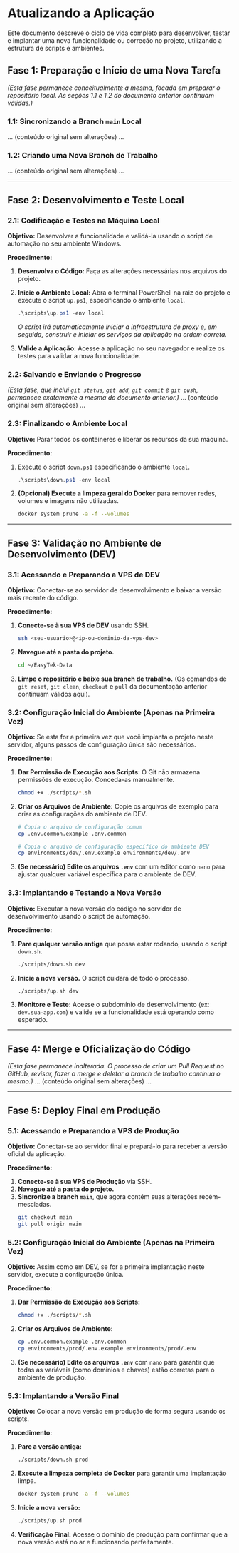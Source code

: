 # Atualizando a Aplicação

Este documento descreve o ciclo de vida completo para desenvolver, testar e implantar uma nova funcionalidade ou correção no projeto, utilizando a estrutura de scripts e ambientes.

## Fase 1: Preparação e Início de uma Nova Tarefa

*(Esta fase permanece conceitualmente a mesma, focada em preparar o repositório local. As seções 1.1 e 1.2 do documento anterior continuam válidas.)*

### 1.1: Sincronizando a Branch `main` Local
... (conteúdo original sem alterações) ...

### 1.2: Criando uma Nova Branch de Trabalho
... (conteúdo original sem alterações) ...

---
## Fase 2: Desenvolvimento e Teste Local

### 2.1: Codificação e Testes na Máquina Local

**Objetivo:** Desenvolver a funcionalidade e validá-la usando o script de automação no seu ambiente Windows.

**Procedimento:**

1.  **Desenvolva o Código:** Faça as alterações necessárias nos arquivos do projeto.

2.  **Inicie o Ambiente Local:** Abra o terminal PowerShell na raiz do projeto e execute o script `up.ps1`, especificando o ambiente `local`.
    ```powershell
    .\scripts\up.ps1 -env local
    ```
    *O script irá automaticamente iniciar a infraestrutura de proxy e, em seguida, construir e iniciar os serviços da aplicação na ordem correta.*

3.  **Valide a Aplicação:** Acesse a aplicação no seu navegador e realize os testes para validar a nova funcionalidade.

### 2.2: Salvando e Enviando o Progresso

*(Esta fase, que inclui `git status`, `git add`, `git commit` e `git push`, permanece exatamente a mesma do documento anterior.)*
... (conteúdo original sem alterações) ...

### 2.3: Finalizando o Ambiente Local

**Objetivo:** Parar todos os contêineres e liberar os recursos da sua máquina.

**Procedimento:**

1.  Execute o script `down.ps1` especificando o ambiente `local`.
    ```powershell
    .\scripts\down.ps1 -env local
    ```
2.  **(Opcional) Execute a limpeza geral do Docker** para remover redes, volumes e imagens não utilizadas.
    ```bash
    docker system prune -a -f --volumes
    ```

---
## Fase 3: Validação no Ambiente de Desenvolvimento (DEV)

### 3.1: Acessando e Preparando a VPS de DEV

**Objetivo:** Conectar-se ao servidor de desenvolvimento e baixar a versão mais recente do código.

**Procedimento:**

1.  **Conecte-se à sua VPS de DEV** usando SSH.
    ```bash
    ssh <seu-usuario>@<ip-ou-dominio-da-vps-dev>
    ```
2.  **Navegue até a pasta do projeto.**
    ```bash
    cd ~/EasyTek-Data
    ```
3.  **Limpe o repositório e baixe sua branch de trabalho.** (Os comandos de `git reset`, `git clean`, `checkout` e `pull` da documentação anterior continuam válidos aqui).

### 3.2: Configuração Inicial do Ambiente (Apenas na Primeira Vez)

**Objetivo:** Se esta for a primeira vez que você implanta o projeto neste servidor, alguns passos de configuração única são necessários.

**Procedimento:**

1.  **Dar Permissão de Execução aos Scripts:** O Git não armazena permissões de execução. Conceda-as manualmente.
    ```bash
    chmod +x ./scripts/*.sh
    ```
2.  **Criar os Arquivos de Ambiente:** Copie os arquivos de exemplo para criar as configurações do ambiente de DEV.
    ```bash
    # Copia o arquivo de configuração comum
    cp .env.common.example .env.common

    # Copia o arquivo de configuração específico do ambiente DEV
    cp environments/dev/.env.example environments/dev/.env
    ```
3.  **(Se necessário) Edite os arquivos `.env`** com um editor como `nano` para ajustar qualquer variável específica para o ambiente de DEV.

### 3.3: Implantando e Testando a Nova Versão

**Objetivo:** Executar a nova versão do código no servidor de desenvolvimento usando o script de automação.

**Procedimento:**

1.  **Pare qualquer versão antiga** que possa estar rodando, usando o script `down.sh`.
    ```bash
    ./scripts/down.sh dev
    ```
2.  **Inicie a nova versão.** O script cuidará de todo o processo.
    ```bash
    ./scripts/up.sh dev
    ```
3.  **Monitore e Teste:** Acesse o subdomínio de desenvolvimento (ex: `dev.sua-app.com`) e valide se a funcionalidade está operando como esperado.

---
## Fase 4: Merge e Oficialização do Código

*(Esta fase permanece inalterada. O processo de criar um Pull Request no GitHub, revisar, fazer o merge e deletar a branch de trabalho continua o mesmo.)*
... (conteúdo original sem alterações) ...

---
## Fase 5: Deploy Final em Produção

### 5.1: Acessando e Preparando a VPS de Produção

**Objetivo:** Conectar-se ao servidor final e prepará-lo para receber a versão oficial da aplicação.

**Procedimento:**

1.  **Conecte-se à sua VPS de Produção** via SSH.
2.  **Navegue até a pasta do projeto.**
3.  **Sincronize a branch `main`**, que agora contém suas alterações recém-mescladas.
    ```bash
    git checkout main
    git pull origin main
    ```

### 5.2: Configuração Inicial do Ambiente (Apenas na Primeira Vez)

**Objetivo:** Assim como em DEV, se for a primeira implantação neste servidor, execute a configuração única.

**Procedimento:**

1.  **Dar Permissão de Execução aos Scripts:**
    ```bash
    chmod +x ./scripts/*.sh
    ```
2.  **Criar os Arquivos de Ambiente:**
    ```bash
    cp .env.common.example .env.common
    cp environments/prod/.env.example environments/prod/.env
    ```
3.  **(Se necessário) Edite os arquivos `.env`** com `nano` para garantir que todas as variáveis (como domínios e chaves) estão corretas para o ambiente de produção.

### 5.3: Implantando a Versão Final

**Objetivo:** Colocar a nova versão em produção de forma segura usando os scripts.

**Procedimento:**

1.  **Pare a versão antiga:**
    ```bash
    ./scripts/down.sh prod
    ```
2.  **Execute a limpeza completa do Docker** para garantir uma implantação limpa.
    ```bash
    docker system prune -a -f --volumes
    ```
3.  **Inicie a nova versão:**
    ```bash
    ./scripts/up.sh prod
    ```
4.  **Verificação Final:** Acesse o domínio de produção para confirmar que a nova versão está no ar e funcionando perfeitamente.

